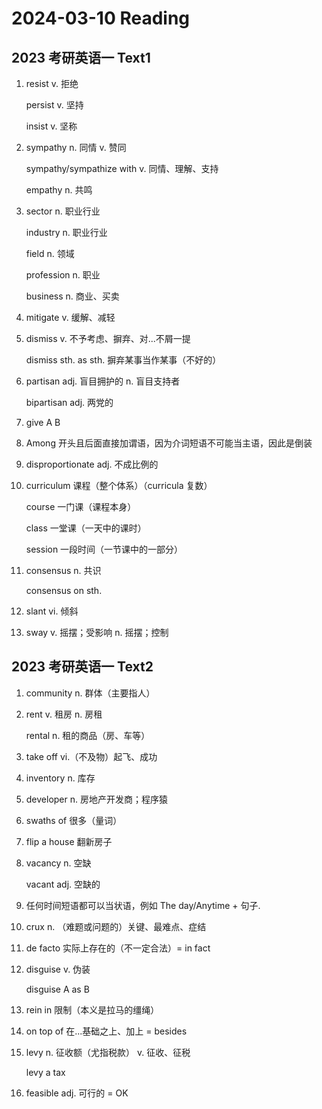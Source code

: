 # 2024-03-10 Reading

## 2023 考研英语一 Text1

1. resist v. 拒绝

   persist v. 坚持

   insist v. 坚称

2. sympathy n. 同情 v. 赞同

   sympathy/sympathize with v. 同情、理解、支持

   empathy n. 共鸣

3. sector n. 职业行业

   industry n. 职业行业

   field n. 领域

   profession n. 职业

   business n. 商业、买卖

4. mitigate v. 缓解、减轻

5. dismiss v. 不予考虑、摒弃、对...不屑一提

   dismiss sth. as sth. 摒弃某事当作某事（不好的）

6. partisan adj. 盲目拥护的 n. 盲目支持者

   bipartisan adj. 两党的

7. give A B

8. Among 开头且后面直接加谓语，因为介词短语不可能当主语，因此是倒装

9. disproportionate adj. 不成比例的

10. curriculum 课程（整个体系）（curricula 复数）

    course 一门课（课程本身）

    class 一堂课（一天中的课时）

    session 一段时间（一节课中的一部分）

11. consensus n. 共识

    consensus on sth.

12. slant vi. 倾斜

13. sway v. 摇摆；受影响 n. 摇摆；控制

## 2023 考研英语一 Text2

1. community n. 群体（主要指人）

2. rent v. 租房 n. 房租

   rental n. 租的商品（房、车等）

3. take off vi.（不及物）起飞、成功

4. inventory n. 库存

5. developer n. 房地产开发商；程序猿

6. swaths of 很多（量词）

7. flip a house 翻新房子

8. vacancy n. 空缺

   vacant adj. 空缺的

9. 任何时间短语都可以当状语，例如 The day/Anytime + 句子.

10. crux n. （难题或问题的）关键、最难点、症结

11. de facto 实际上存在的（不一定合法）= in fact

12. disguise v. 伪装

    disguise A as B

13. rein in 限制（本义是拉马的缰绳）

14. on top of 在...基础之上、加上 = besides

15. levy n. 征收额（尤指税款） v. 征收、征税

    levy a tax

16. feasible adj. 可行的 = OK
